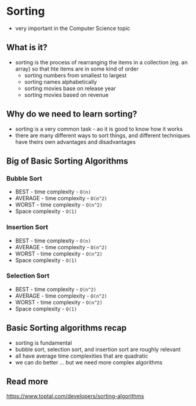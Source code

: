 # Sorting

- very important in the Computer Science topic

## What is it?

- sorting is the process of rearranging the items in a collection (eg. an array) so that hte items are in some kind of order
  - sorting numbers from smallest to largest
  - sorting names alphabetically
  - sorting movies base on release year
  - sorting movies based on revenue

## Why do we need to learn sorting?

- sorting is a very common task - ao it is good to know how it works
- there are many different ways to sort things, and different techniques have theirs own advantages and disadvantages

## Big of Basic Sorting Algorithms
### Bubble Sort
  - BEST - time complexity - `O(n)`
  - AVERAGE - time complexity - `O(n^2)`
  - WORST - time complexity - `O(n^2)`
  - Space complexity - `O(1)`
### Insertion Sort
  - BEST - time complexity - `O(n)`
  - AVERAGE - time complexity - `O(n^2)`
  - WORST - time complexity - `O(n^2)`
  - Space complexity - `O(1)`
### Selection Sort
  - BEST - time complexity - `O(n^2)`
  - AVERAGE - time complexity - `O(n^2)`
  - WORST - time complexity - `O(n^2)`
  - Space complexity - `O(1)`

## Basic Sorting algorithms recap
- sorting is fundamental
- bubble sort, selection sort, and insertion sort are roughly relevant
- all have average time complexities that are quadratic
- we can do better ... but we need more complex algorithms

## Read more

https://www.toptal.com/developers/sorting-algorithms
